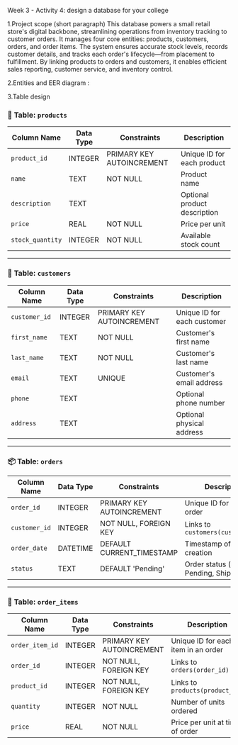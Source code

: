 Week 3 - Activity 4: design a database for your college

1.Project scope (short paragraph)
This database powers a small retail store's digital backbone, streamlining operations from inventory tracking to customer orders. It manages four core entities: products, customers, orders, and order items. The system ensures accurate stock levels, records customer details, and tracks each order's lifecycle—from placement to fulfillment. By linking products to orders and customers, it enables efficient sales reporting, customer service, and inventory control.

2.Entities and EER diagram : 



3.Table design

### 🧾 **Table: `products`**
| Column Name      | Data Type | Constraints                  | Description                        |
|------------------|-----------|------------------------------|------------------------------------|
| `product_id`     | INTEGER   | PRIMARY KEY AUTOINCREMENT    | Unique ID for each product         |
| `name`           | TEXT      | NOT NULL                     | Product name                       |
| `description`    | TEXT      |                              | Optional product description       |
| `price`          | REAL      | NOT NULL                     | Price per unit                     |
| `stock_quantity` | INTEGER   | NOT NULL                     | Available stock count              |

---

### 👤 **Table: `customers`**
| Column Name   | Data Type | Constraints               | Description                      |
|---------------|-----------|---------------------------|----------------------------------|
| `customer_id` | INTEGER   | PRIMARY KEY AUTOINCREMENT | Unique ID for each customer      |
| `first_name`  | TEXT      | NOT NULL                  | Customer's first name            |
| `last_name`   | TEXT      | NOT NULL                  | Customer's last name             |
| `email`       | TEXT      | UNIQUE                    | Customer's email address         |
| `phone`       | TEXT      |                           | Optional phone number            |
| `address`     | TEXT      |                           | Optional physical address        |

---

### 📦 **Table: `orders`**
| Column Name   | Data Type | Constraints               | Description                          |
|---------------|-----------|---------------------------|--------------------------------------|
| `order_id`    | INTEGER   | PRIMARY KEY AUTOINCREMENT | Unique ID for each order             |
| `customer_id` | INTEGER   | NOT NULL, FOREIGN KEY     | Links to `customers(customer_id)`    |
| `order_date`  | DATETIME  | DEFAULT CURRENT_TIMESTAMP | Timestamp of order creation          |
| `status`      | TEXT      | DEFAULT 'Pending'         | Order status (e.g., Pending, Shipped)|

---

### 🧮 **Table: `order_items`**
| Column Name     | Data Type | Constraints               | Description                          |
|------------------|-----------|---------------------------|--------------------------------------|
| `order_item_id`  | INTEGER   | PRIMARY KEY AUTOINCREMENT | Unique ID for each item in an order  |
| `order_id`       | INTEGER   | NOT NULL, FOREIGN KEY     | Links to `orders(order_id)`          |
| `product_id`     | INTEGER   | NOT NULL, FOREIGN KEY     | Links to `products(product_id)`      |
| `quantity`       | INTEGER   | NOT NULL                  | Number of units ordered              |
| `price`          | REAL      | NOT NULL                  | Price per unit at time of order      |
